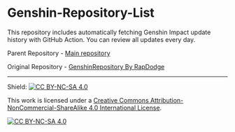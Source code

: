 # Genshin-Repository-List
This repository includes automatically fetching Genshin Impact update history with GitHub Action. You can review all updates every day.

Parent Repository - [Main repository](https://github.com/JRSKelvin/GenshinRepository)

Original Repository - [GenshinRepository By RapDodge](https://github.com/rapdodge/GenshinRepository)

<hr>

Shield: [![CC BY-NC-SA 4.0][cc-by-nc-sa-shield]][cc-by-nc-sa]

This work is licensed under a
[Creative Commons Attribution-NonCommercial-ShareAlike 4.0 International License][cc-by-nc-sa].

[![CC BY-NC-SA 4.0][cc-by-nc-sa-image]][cc-by-nc-sa]

[cc-by-nc-sa]: http://creativecommons.org/licenses/by-nc-sa/4.0/
[cc-by-nc-sa-image]: https://licensebuttons.net/l/by-nc-sa/4.0/88x31.png
[cc-by-nc-sa-shield]: https://img.shields.io/badge/License-CC%20BY--NC--SA%204.0-lightgrey.svg
